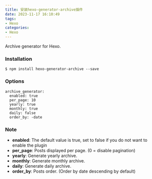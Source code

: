 ```yaml
---
title: 安装hexo-generator-archive插件
date: 2023-11-17 16:10:49
tags:
- Hexo
categories:
- Hexo
---
```


Archive generator for Hexo.

### Installation
```text
$ npm install hexo-generator-archive --save
```
### Options

```text
archive_generator:
  enabled: true
  per_page: 10
  yearly: true
  monthly: true
  daily: false
  order_by: -date
```
### Note
- **enabled**: The default value is true, set to false if you do not want to enable the plugin
- **per_page**: Posts displayed per page. (0 = disable pagination)
- **yearly**: Generate yearly archive.
- **monthly**: Generate monthly archive.
- **daily**: Generate daily archive.
- **order_by**: Posts order. (Order by date descending by default)


